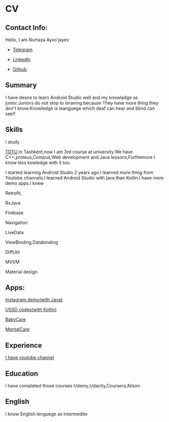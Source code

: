 
<html>
<head>
</head>
<body>
<h1 align="margin-left">CV</h1>
  <h2 align="margin-left">Contact Info: </h2>
    <p>
      Hello, I am Nurtaza Ayxo'jayev
    </p>
 
<ul>
	<li><p><a href="https://t.me/@nurtazdev">Telegram </a></p></li>
	<li><p><a href="https://linkedin.com/in/nurtaza-ayxojayev-2994681a9">Linkedln </a></p></li>
	<li><p><a href="https://github.com/Nurtaz440">Github</a></p></li>
</ul>
<p> 
    <h2 align="margin-left">Summary  </h2>
     <p>
     I have desire to learn Android Studio well and my knowladge as junior.Juniors do not stop to leraning because They have more thing they don't know.Knowledge is leanguege which deaf can hear and blind can see!!
    </p>
  </p>
    <h2 align="margin-left"> Skills </h2>
    <p> I study <p><a href="https://tdtu.uz">TDTU </a> in Tashkent,now I am 3rd course at university.We have C++,proteus,Compus,Web development and Java lessons,Furthemore I know less kowledge with it too.
    </p>
    I started learning Android Studio 2 years ago.I learned more thing from Youtobe channels.I learned Android Studio with java than Kotlin.I have more demo apps.I knew <p>Retrofit, </p> 
   <p>RxJava </p> <p>Firebase</p> <p>Navigation</p> <p>LiveData</p> <p>ViewBinding,Databinding</p>  <p>DiffUtil</p> <p>MVVM</p>  <p>Material design</p> 
     <h2 align="margin-left">Apps: </h2>
      <p>
<a href="https://github.com/Nurtaz440/Instagram">Instagram demo(with Java) </a></p>
	<p><a href="https://github.com/Nurtaz440/MyMobile">USSD codes(with Kotlin) </a></p>
    <p><a href="https://github.com/Nurtaz440/MyBabyApp">BabyCare</a> </p>
  <p><a href="https://www.youtube.com/watch?v=gLtwowsYoWE">MentalCare</a> </p>
  
  </p>
      <h2 align="margin-left"> Experience  </h2>
      <p>
  
  <a href="https://www.youtube.com/channel/UC6zqCVhCqAC76PXZg_hMOow"> I have youtobe channel</a>
  </p>
        <h2 align="margin-left">  Education  </h2>
          <p>I have completed those courses Udemy,Udacity,Coursera,Alison 
  </p>
         <h2 align="margin-left"> English </h2>
         <p>
  I know English lenguege as Intermedite
  </p>
  </body>
</html>
